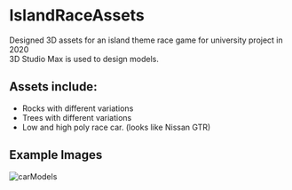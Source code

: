# IslandRaceAssets
 Designed 3D assets for an island theme race game for university project in 2020  
 3D Studio Max is used to design models.
 
 ## Assets include:
  * Rocks with different variations
  * Trees with different variations
  * Low and high poly race car. (looks like Nissan GTR)

 ## Example Images
 
 ![carModels](https://github.com/ksarica/IslandEnvironmentTest/assets/46609011/b6d5e6ef-42d0-4404-80a6-5fdd18c98ca8)
